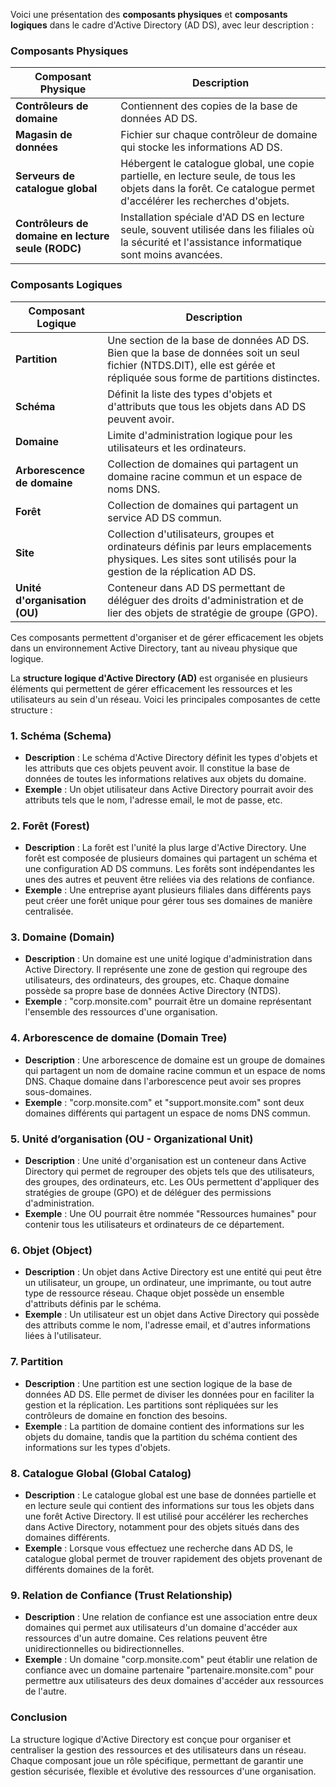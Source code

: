 Voici une présentation des **composants physiques** et **composants logiques** dans le cadre d'Active Directory (AD DS), avec leur description :

### **Composants Physiques**

| **Composant Physique**                             | **Description**                                                                                                                                                  |
| -------------------------------------------------- | ---------------------------------------------------------------------------------------------------------------------------------------------------------------- |
| **Contrôleurs de domaine**                         | Contiennent des copies de la base de données AD DS.                                                                                                              |
| **Magasin de données**                             | Fichier sur chaque contrôleur de domaine qui stocke les informations AD DS.                                                                                      |
| **Serveurs de catalogue global**                   | Hébergent le catalogue global, une copie partielle, en lecture seule, de tous les objets dans la forêt. Ce catalogue permet d'accélérer les recherches d'objets. |
| **Contrôleurs de domaine en lecture seule (RODC)** | Installation spéciale d'AD DS en lecture seule, souvent utilisée dans les filiales où la sécurité et l'assistance informatique sont moins avancées.              |

### **Composants Logiques**

| **Composant Logique**         | **Description**                                                                                                                                                        |
| ----------------------------- | ---------------------------------------------------------------------------------------------------------------------------------------------------------------------- |
| **Partition**                 | Une section de la base de données AD DS. Bien que la base de données soit un seul fichier (NTDS.DIT), elle est gérée et répliquée sous forme de partitions distinctes. |
| **Schéma**                    | Définit la liste des types d'objets et d'attributs que tous les objets dans AD DS peuvent avoir.                                                                       |
| **Domaine**                   | Limite d'administration logique pour les utilisateurs et les ordinateurs.                                                                                              |
| **Arborescence de domaine**   | Collection de domaines qui partagent un domaine racine commun et un espace de noms DNS.                                                                                |
| **Forêt**                     | Collection de domaines qui partagent un service AD DS commun.                                                                                                          |
| **Site**                      | Collection d'utilisateurs, groupes et ordinateurs définis par leurs emplacements physiques. Les sites sont utilisés pour la gestion de la réplication AD DS.           |
| **Unité d'organisation (OU)** | Conteneur dans AD DS permettant de déléguer des droits d'administration et de lier des objets de stratégie de groupe (GPO).                                            |

Ces composants permettent d'organiser et de gérer efficacement les objets dans un environnement Active Directory, tant au niveau physique que logique.

La **structure logique d'Active Directory (AD)** est organisée en plusieurs éléments qui permettent de gérer efficacement les ressources et les utilisateurs au sein d'un réseau. Voici les principales composantes de cette structure :

### **1. Schéma (Schema)**

- **Description** : Le schéma d'Active Directory définit les types d'objets et les attributs que ces objets peuvent avoir. Il constitue la base de données de toutes les informations relatives aux objets du domaine.
- **Exemple** : Un objet utilisateur dans Active Directory pourrait avoir des attributs tels que le nom, l'adresse email, le mot de passe, etc.

### **2. Forêt (Forest)**

- **Description** : La forêt est l'unité la plus large d'Active Directory. Une forêt est composée de plusieurs domaines qui partagent un schéma et une configuration AD DS communs. Les forêts sont indépendantes les unes des autres et peuvent être reliées via des relations de confiance.
- **Exemple** : Une entreprise ayant plusieurs filiales dans différents pays peut créer une forêt unique pour gérer tous ses domaines de manière centralisée.

### **3. Domaine (Domain)**

- **Description** : Un domaine est une unité logique d'administration dans Active Directory. Il représente une zone de gestion qui regroupe des utilisateurs, des ordinateurs, des groupes, etc. Chaque domaine possède sa propre base de données Active Directory (NTDS).
- **Exemple** : "corp.monsite.com" pourrait être un domaine représentant l'ensemble des ressources d'une organisation.

### **4. Arborescence de domaine (Domain Tree)**

- **Description** : Une arborescence de domaine est un groupe de domaines qui partagent un nom de domaine racine commun et un espace de noms DNS. Chaque domaine dans l'arborescence peut avoir ses propres sous-domaines.
- **Exemple** : "corp.monsite.com" et "support.monsite.com" sont deux domaines différents qui partagent un espace de noms DNS commun.

### **5. Unité d’organisation (OU - Organizational Unit)**

- **Description** : Une unité d'organisation est un conteneur dans Active Directory qui permet de regrouper des objets tels que des utilisateurs, des groupes, des ordinateurs, etc. Les OUs permettent d'appliquer des stratégies de groupe (GPO) et de déléguer des permissions d'administration.
- **Exemple** : Une OU pourrait être nommée "Ressources humaines" pour contenir tous les utilisateurs et ordinateurs de ce département.

### **6. Objet (Object)**

- **Description** : Un objet dans Active Directory est une entité qui peut être un utilisateur, un groupe, un ordinateur, une imprimante, ou tout autre type de ressource réseau. Chaque objet possède un ensemble d'attributs définis par le schéma.
- **Exemple** : Un utilisateur est un objet dans Active Directory qui possède des attributs comme le nom, l'adresse email, et d'autres informations liées à l'utilisateur.

### **7. Partition**

- **Description** : Une partition est une section logique de la base de données AD DS. Elle permet de diviser les données pour en faciliter la gestion et la réplication. Les partitions sont répliquées sur les contrôleurs de domaine en fonction des besoins.
- **Exemple** : La partition de domaine contient des informations sur les objets du domaine, tandis que la partition du schéma contient des informations sur les types d'objets.

### **8. Catalogue Global (Global Catalog)**

- **Description** : Le catalogue global est une base de données partielle et en lecture seule qui contient des informations sur tous les objets dans une forêt Active Directory. Il est utilisé pour accélérer les recherches dans Active Directory, notamment pour des objets situés dans des domaines différents.
- **Exemple** : Lorsque vous effectuez une recherche dans AD DS, le catalogue global permet de trouver rapidement des objets provenant de différents domaines de la forêt.

### **9. Relation de Confiance (Trust Relationship)**

- **Description** : Une relation de confiance est une association entre deux domaines qui permet aux utilisateurs d'un domaine d'accéder aux ressources d'un autre domaine. Ces relations peuvent être unidirectionnelles ou bidirectionnelles.
- **Exemple** : Un domaine "corp.monsite.com" peut établir une relation de confiance avec un domaine partenaire "partenaire.monsite.com" pour permettre aux utilisateurs des deux domaines d'accéder aux ressources de l'autre.

### **Conclusion**

La structure logique d'Active Directory est conçue pour organiser et centraliser la gestion des ressources et des utilisateurs dans un réseau. Chaque composant joue un rôle spécifique, permettant de garantir une gestion sécurisée, flexible et évolutive des ressources d'une organisation.